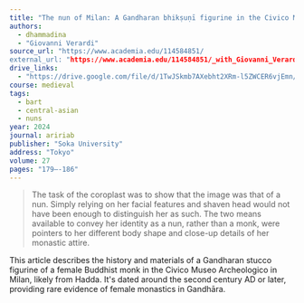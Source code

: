 ```yaml
---
title: "The nun of Milan: A Gandharan bhikṣuṇī figurine in the Civico Museo Archeologico"
authors:
  - dhammadina
  - "Giovanni Verardi"
source_url: "https://www.academia.edu/114584851/
external_url: "https://www.academia.edu/114584851/_with_Giovanni_Verardi_The_nun_of_Milan_a_Gandharan_bhik%E1%B9%A3u%E1%B9%87%C4%AB_figurine_in_the_Civico_Museo_Archeologico"
drive_links:
  - "https://drive.google.com/file/d/1TwJSkmb7AXebht2XRm-l5ZWCER6vjEmn/view?usp=sharing"
course: medieval
tags:
  - bart
  - central-asian
  - nuns
year: 2024
journal: aririab
publisher: "Soka University"
address: "Tokyo"
volume: 27
pages: "179–-186"
---
```


> The task of the coroplast was to show that the image was that of a nun. Simply relying on her 
facial features and shaven head would not have been enough to distinguish her as such. The 
two means available to convey her identity as a nun, rather than a monk, were pointers to her 
different body shape and close-up details of her monastic attire.

This article describes the history and materials of a Gandharan stucco figurine of a female Buddhist monk in the Civico Museo Archeologico in Milan, likely from Hadda. It's dated around the second century AD or later, providing rare evidence of female monastics in Gandhāra.